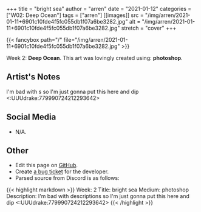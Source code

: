 +++
title =       "bright sea"
author =      "arren"
date =        "2021-01-12"
categories =  ["W02: Deep Ocean"]
tags =        ["arren"]
[[images]]
                      src = "/img/arren/2021-01-11+6901c10fde4f5fc055db1f07a6be3282.jpg"
                      alt = "/img/arren/2021-01-11+6901c10fde4f5fc055db1f07a6be3282.jpg"
                      stretch = "cover"
+++


{{< fancybox path="/" file="/img/arren/2021-01-11+6901c10fde4f5fc055db1f07a6be3282.jpg" >}}


Week 2: **Deep Ocean**. This art was lovingly created using: **photoshop**.

## Artist's Notes

I'm bad with s so I'm just gonna put this here and dip <:UUUdrake:779990724212293642>

## Social Media

- N/A.

## Other

- Edit this page on [GitHub](https://github.com/teaminkling/web-refresh/edit/main/blog/content/blog/arren-week-2-d908.md).
- Create [a bug ticket](https://github.com/teaminkling/web-refresh/issues/new?assignees=&labels=bug&template=problem-report.md&title=) for the developer.
- Parsed source from Discord is as follows:

{{< highlight markdown >}}
Week: 2
Title: bright sea
Medium: photoshop
Description: I'm bad with descriptions so I'm just gonna put this here and dip <:UUUdrake:779990724212293642>
{{< /highlight >}}
